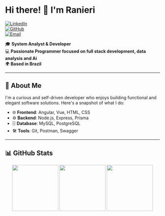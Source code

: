 # Hi there! 👋 I'm Ranieri  

[![LinkedIn](https://img.shields.io/badge/-LinkedIn-blue?style=flat&logo=Linkedin&logoColor=white)](https://www.linkedin.com/in/rsm10/)  
[![GitHub](https://img.shields.io/badge/-GitHub-black?style=flat&logo=github&logoColor=white)](https://github.com/Ranieri-D10)  
[![Email](https://img.shields.io/badge/-Email-red?style=flat&logo=gmail&logoColor=white)](mailto:ranieri@example.com)

🎓 **System Analyst & Developer**  
💻 **Passionate Programmer focused on full stack development, data analysis and Ai**  
🌍 **Based in Brazil**  

---

## 🚀 About Me  
I'm a curious and self-driven developer who enjoys building functional and elegant software solutions. Here's a snapshot of what I do:

- 🌐 **Frontend**: Angular, Vue, HTML, CSS  
- ⚙️ **Backend**: Node.js, Express, Prisma  
- 🗄️ **Database**: MySQL, PostgreSQL  
- 🛠️ **Tools**: Git, Postman, Swagger  

---

## 📊 GitHub Stats  

<div align="center">
  <img height="150em" src="https://github-readme-stats.vercel.app/api?username=Ranieri-D10&show_icons=true&theme=dracula" />
  <img height="150em" src="https://github-readme-stats.vercel.app/api/top-langs/?username=Ranieri-D10&layout=compact&theme=dracula" />
  <img height="150em" src="http://github-profile-summary-cards.vercel.app/api/cards/most-commit-language?username=Ranieri-D10&theme=dracula" />
</div>
